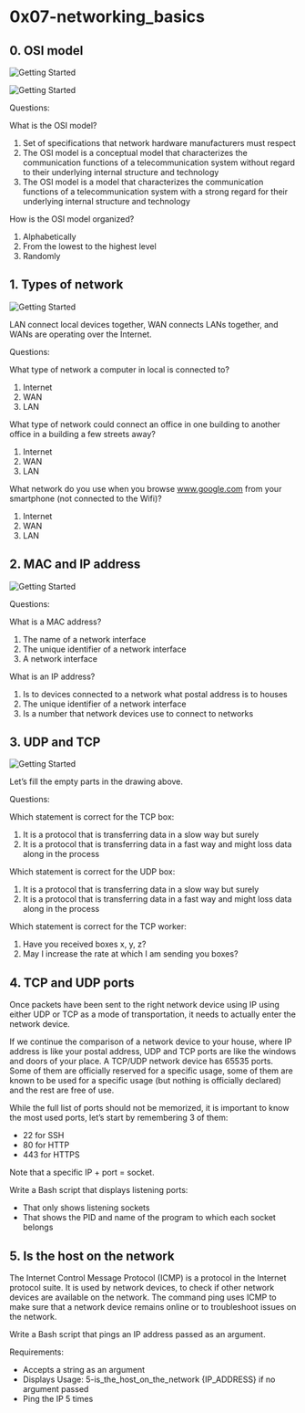 # 0x07-networking_basics

## 0. OSI model
![Getting Started](https://holbertonintranet.s3.amazonaws.com/uploads/medias/2018/6/4e6a0ad87a65d7054248.png?X-Amz-Algorithm=AWS4-HMAC-SHA256&X-Amz-Credential=AKIARDDGGGOU5BHMTQX4%2F20220225%2Fus-east-1%2Fs3%2Faws4_request&X-Amz-Date=20220225T123039Z&X-Amz-Expires=86400&X-Amz-SignedHeaders=host&X-Amz-Signature=46c82dd8de411a8c2f304fc76c293860b8af19d80a642f0d09f40207540a5ff2)

![Getting Started](https://holbertonintranet.s3.amazonaws.com/uploads/medias/2020/9/0fc96bd99faa7941b18bcae4c5f90c6acd11791d.jpg?X-Amz-Algorithm=AWS4-HMAC-SHA256&X-Amz-Credential=AKIARDDGGGOU5BHMTQX4%2F20220225%2Fus-east-1%2Fs3%2Faws4_request&X-Amz-Date=20220225T123039Z&X-Amz-Expires=86400&X-Amz-SignedHeaders=host&X-Amz-Signature=12dc6a0f0f79ae3356e15b3f640aa31de4ec5cf40bda0390c2c32d9ef81b06f9)

Questions:

What is the OSI model?

1. Set of specifications that network hardware manufacturers must respect
2. The OSI model is a conceptual model that characterizes the communication functions of a telecommunication system without regard to their underlying internal structure and technology
3. The OSI model is a model that characterizes the communication functions of a telecommunication system with a strong regard for their underlying internal structure and technology

How is the OSI model organized?

1. Alphabetically
2. From the lowest to the highest level
3. Randomly

## 1. Types of network
![Getting Started](https://holbertonintranet.s3.amazonaws.com/uploads/medias/2020/9/4b995d4f8078b44afa968d68a98035d2bd7e8fac.jpg?X-Amz-Algorithm=AWS4-HMAC-SHA256&X-Amz-Credential=AKIARDDGGGOU5BHMTQX4%2F20220225%2Fus-east-1%2Fs3%2Faws4_request&X-Amz-Date=20220225T123039Z&X-Amz-Expires=86400&X-Amz-SignedHeaders=host&X-Amz-Signature=da78f563ecbbe0cc9a616d575bc03f580f20fbe6750e4c079ca90e54a7ea19a1)

LAN connect local devices together, WAN connects LANs together, and WANs are operating over the Internet.

Questions:

What type of network a computer in local is connected to?

1. Internet
2. WAN
3. LAN

What type of network could connect an office in one building to another office in a building a few streets away?

1. Internet
2. WAN
3. LAN

What network do you use when you browse www.google.com from your smartphone (not connected to the Wifi)?

1. Internet
2. WAN
3. LAN

## 2. MAC and IP address
![Getting Started](https://holbertonintranet.s3.amazonaws.com/uploads/medias/2020/9/1e348ba3bcbb094b02922f821ffeb3d8c5438b7b.jpg?X-Amz-Algorithm=AWS4-HMAC-SHA256&X-Amz-Credential=AKIARDDGGGOU5BHMTQX4%2F20220225%2Fus-east-1%2Fs3%2Faws4_request&X-Amz-Date=20220225T123039Z&X-Amz-Expires=86400&X-Amz-SignedHeaders=host&X-Amz-Signature=3bb7b22b293737da57bb06d7eb3fae3fd8a02706ffb8f2a82dbb852006d7188e)

Questions:

What is a MAC address?

1. The name of a network interface
2. The unique identifier of a network interface
3. A network interface

What is an IP address?

1. Is to devices connected to a network what postal address is to houses
2. The unique identifier of a network interface
3. Is a number that network devices use to connect to networks

## 3. UDP and TCP
![Getting Started](https://holbertonintranet.s3.amazonaws.com/uploads/medias/2020/9/3d92e3c4a470f8ecf4c73db511fcbbadaa002e1c.jpg?X-Amz-Algorithm=AWS4-HMAC-SHA256&X-Amz-Credential=AKIARDDGGGOU5BHMTQX4%2F20220225%2Fus-east-1%2Fs3%2Faws4_request&X-Amz-Date=20220225T123039Z&X-Amz-Expires=86400&X-Amz-SignedHeaders=host&X-Amz-Signature=800506d59b2bcf031e2024c9c34defe4930164711daddebfb9d9290ffcf3b92d)

Let’s fill the empty parts in the drawing above.

Questions:

Which statement is correct for the TCP box:
1. It is a protocol that is transferring data in a slow way but surely
2. It is a protocol that is transferring data in a fast way and might loss data along in the process

Which statement is correct for the UDP box:
1. It is a protocol that is transferring data in a slow way but surely
2. It is a protocol that is transferring data in a fast way and might loss data along in the process

Which statement is correct for the TCP worker:
1. Have you received boxes x, y, z?
2. May I increase the rate at which I am sending you boxes?

## 4. TCP and UDP ports
Once packets have been sent to the right network device using IP using either UDP or TCP as a mode of transportation, it needs to actually enter the network device.

If we continue the comparison of a network device to your house, where IP address is like your postal address, UDP and TCP ports are like the windows and doors of your place. A TCP/UDP network device has 65535 ports. Some of them are officially reserved for a specific usage, some of them are known to be used for a specific usage (but nothing is officially declared) and the rest are free of use.

While the full list of ports should not be memorized, it is important to know the most used ports, let’s start by remembering 3 of them:

* 22 for SSH
* 80 for HTTP
* 443 for HTTPS

Note that a specific IP + port = socket.

Write a Bash script that displays listening ports:

* That only shows listening sockets
* That shows the PID and name of the program to which each socket belongs

## 5. Is the host on the network
The Internet Control Message Protocol (ICMP) is a protocol in the Internet protocol suite. It is used by network devices, to check if other network devices are available on the network. The command ping uses ICMP to make sure that a network device remains online or to troubleshoot issues on the network.

Write a Bash script that pings an IP address passed as an argument.

Requirements:

* Accepts a string as an argument
* Displays Usage: 5-is_the_host_on_the_network {IP_ADDRESS} if no argument passed
* Ping the IP 5 times